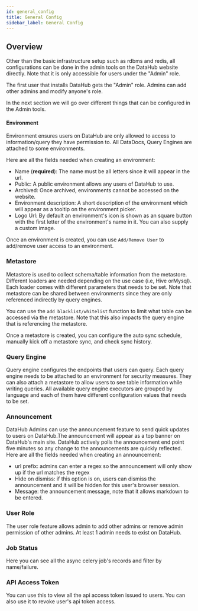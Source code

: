 ```yaml
---
id: general_config
title: General Config
sidebar_label: General Config
---
```


## Overview

Other than the basic infrastructure setup such as rdbms and redis, all configurations can be done in the admin tools on the DataHub website directly. Note that it is only accessible for users under the "Admin" role.

The first user that installs DataHub gets the "Admin" role. Admins can add other admins and modify anyone's role.

In the next section we will go over different things that can be configured in the Admin tools.

#### Environment

Environment ensures users on DataHub are only allowed to access to information/query they have permission to. All DataDocs, Query Engines are attached to some environments.

Here are all the fields needed when creating an environment:

-   Name (**required**): The name must be all letters since it will appear in the url.
-   Public: A public environment allows any users of DataHub to use.
-   Archived: Once archived, environments cannot be accessed on the website.
-   Environment description: A short description of the environment which will appear as a tooltip on the environment picker.
-   Logo Url: By default an environment's icon is shown as an square button with the first letter of the environment's name in it. You can also supply a custom image.

Once an environment is created, you can use `Add/Remove User` to add/remove user access to an environment.

### Metastore

Metastore is used to collect schema/table information from the metastore. Different loaders are needed depending on the use case (i.e, Hive orMysql). Each loader comes with different parameters that needs to be set. Note that metastore can be shared between environments since they are only referenced indirectly by query engines.

You can use the `add blacklist/whitelist` function to limit what table can be accessed via the metastore. Note that this also impacts the query engine that is referencing the metastore.

Once a metastore is created, you can configure the auto sync schedule, manually kick off a metastore sync, and check sync history.

### Query Engine

Query engine configures the endpoints that users can query. Each query engine needs to be attached to an environment for security measures. They can also attach a metastore to allow users to see table information while writing queries. All available query engine executors are grouped by language and each of them have different configuration values that needs to be set.

### Announcement

DataHub Admins can use the announcement feature to send quick updates to users on DataHub.The announcement will appear as a top banner on DataHub's main site. DataHub actively polls the announcement end point five minutes so any change to the announcements are quickly reflected.
Here are all the fields needed when creating an announcement:

-   url prefix: admins can enter a regex so the announcement will only show up if the url matches the regex
-   Hide on dismiss: if this option is on, users can dismiss the announcement and it will be hidden for this user's browser session.
-   Message: the announcement message, note that it allows markdown to be entered.

### User Role

The user role feature allows admin to add other admins or remove admin permission of other admins. At least 1 admin needs to exist on DataHub.

### Job Status

Here you can see all the async celery job's records and filter by name/failure.

### API Access Token

You can use this to view all the api access token issued to users. You can also use it to revoke user's api token access.

